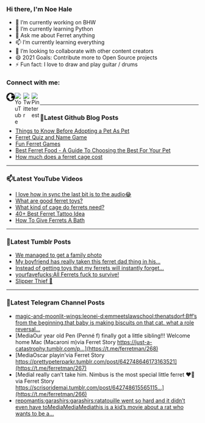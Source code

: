 ### Hi there, I'm Noe Hale

- 🔭 I’m currently working on BHW
- 🌱 I’m currently learning Python
- 💬 Ask me about Ferret anything
- 📫 I’m currently learning everything
- 🔭 I’m looking to collaborate with other content creators
- 😄 2021 Goals: Contribute more to Open Source projects
- ⚡ Fun fact: I love to draw and play guitar / drums

### Connect with me:

[<img align="left" alt="ferretvoice.com" width="22px" src="https://raw.githubusercontent.com/iconic/open-iconic/master/svg/globe.svg" />](https://ferretvoice.com)
[<img align="left" alt="YouTube" width="22px" src="https://cdn.jsdelivr.net/npm/simple-icons@v3/icons/youtube.svg" />](https://www.youtube.com/channel/UCk665XTfaMLVwFVWUmgnDiw)
[<img align="left" alt="Twitter" width="22px" src="https://cdn.jsdelivr.net/npm/simple-icons@v3/icons/twitter.svg" />](https://twitter.com/voiceferret)
[<img align="left" alt="Pinterest" width="22px" src="https://cdn.jsdelivr.net/npm/simple-icons@v3/icons/pinterest.svg" />](https://www.pinterest.com/voiceferret/)

<br />

---
### 🔭Latest Github Blog Posts
<!-- GITHUB:START -->
- [Things to Know Before Adopting a Pet As Pet](http://noehale.github.io/things-to-know-before-adopting-a-pet-as-pet/)
- [Ferret Quiz and Name Game](http://noehale.github.io/ferret-quiz/)
- [Fun Ferret Games](http://noehale.github.io/fun-ferret-games/)
- [Best Ferret Food - A Guide To Choosing the Best For Your Pet](http://noehale.github.io/best-ferret-food/)
- [How much does a ferret cage cost](http://noehale.github.io/how-much-does-a-ferret-cage-cost/)
<!-- GITHUB:END -->
---
### 📫Latest YouTube Videos

<!-- YOUTUBE:START -->
- [I love how in sync the last bit is to the audio😂](https://www.youtube.com/watch?v=WHBeGHwSlGY)
- [What are good ferret toys?](https://www.youtube.com/watch?v=tPxRilBzc0s)
- [What kind of cage do ferrets need?](https://www.youtube.com/watch?v=xzz6hC3sR5A)
- [40+ Best Ferret Tattoo Idea](https://www.youtube.com/watch?v=KIKqduR6Xcs)
- [How To Give Ferrets A Bath](https://www.youtube.com/watch?v=A0nwywkhTSg)
<!-- YOUTUBE:END -->

---
### 📝Latest Tumblr Posts

<!-- TUMBLR:START -->
- [We managed to get a family photo](https://come-forth-into-the-light.tumblr.com/post/642820372577812480)
- [My boyfriend has really taken this ferret dad thing in his...](https://come-forth-into-the-light.tumblr.com/post/642775047148339200)
- [Instead of getting toys that my ferrets will instantly forget...](https://come-forth-into-the-light.tumblr.com/post/642752481536966657)
- [yourfavefucks:All Ferrets fuck to survive!](https://come-forth-into-the-light.tumblr.com/post/642729793876541440)
- [Slipper Thief 💖](https://come-forth-into-the-light.tumblr.com/post/642684448547192832)
<!-- TUMBLR:END -->
---
### 📝Latest Telegram Channel Posts

<!-- TELEGRAM:START -->
- [magic-and-moonlit-wings:leonei-d:emmeetslawschool:thenatsdorf:Bff’s from the beginning.that baby is making biscuits on that cat. what a role reversal...](https://t.me/ferretman/269)
- [MediaOur year old Pen (Penné f) finally got a little sibling!!! Welcome home Mac (Macaroni m)via Ferret Story https://just-a-catastrophy.tumblr.com/p...](https://t.me/ferretman/268)
- [MediaOscar playin’via Ferret Story https://prettypeterparkr.tumblr.com/post/642748646173163521](https://t.me/ferretman/267)
- [MediaI really can’t take him. Nimbus is the most special little ferret ❤️🥺via Ferret Story https://scrisoridemai.tumblr.com/post/642748615565115...](https://t.me/ferretman/266)
- [repomantis:garashirs:garashirs:ratatouille went so hard and it didn’t even have toMediaMediaMediathis is a kid’s movie about a rat who wants to be a...](https://t.me/ferretman/265)
<!-- TELEGRAM:END -->
